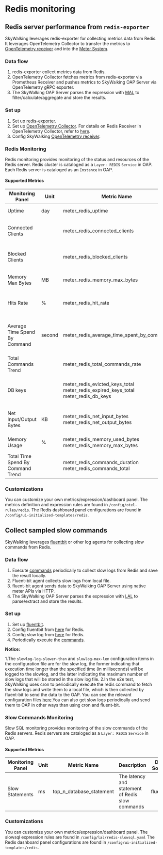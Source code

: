 # Redis monitoring
## Redis server performance from `redis-exporter`
SkyWalking leverages redis-exporter for collecting metrics data from Redis. It leverages OpenTelemetry Collector to transfer the metrics to
[OpenTelemetry receiver](opentelemetry-receiver.md) and into the [Meter System](./../../concepts-and-designs/meter.md).

### Data flow
1. redis-exporter collect metrics data from Redis.
2. OpenTelemetry Collector fetches metrics from redis-exporter via Prometheus Receiver and pushes metrics to SkyWalking OAP Server via OpenTelemetry gRPC exporter.
3. The SkyWalking OAP Server parses the expression with [MAL](../../concepts-and-designs/mal.md) to filter/calculate/aggregate and store the results.

### Set up
1. Set up [redis-exporter](https://github.com/oliver006/redis_exporter#building-and-running-the-exporter).
2. Set up [OpenTelemetry Collector](https://opentelemetry.io/docs/collector/getting-started/#docker). For details on Redis Receiver in OpenTelemetry Collector, refer to [here](../../../../test/e2e-v2/cases/redis/redis-exporter/otel-collector-config.yaml).
3. Config SkyWalking [OpenTelemetry receiver](opentelemetry-receiver.md).

### Redis Monitoring
Redis monitoring provides monitoring of the status and resources of the Redis server. Redis cluster is cataloged as a `Layer: REDIS` `Service` in OAP.
Each Redis server is cataloged as an `Instance` in OAP.
#### Supported Metrics
| Monitoring Panel                  | Unit   | Metric Name                                                                                      | Description                                        | Data Source    |
|-----------------------------------|--------|--------------------------------------------------------------------------------------------------|----------------------------------------------------|----------------|
| Uptime                            | day    | meter_redis_uptime                                                                               | The uptime of Redis.                               | redis-exporter |
| Connected Clients                 |        | meter_redis_connected_clients                                                                    | The number of connected clients.                   | redis-exporter |
| Blocked Clients                   |        | meter_redis_blocked_clients                                                                      | The number of blocked clients.                     | redis-exporter |
| Memory Max Bytes                  | MB     | meter_redis_memory_max_bytes                                                                     | The max bytes of memory.                           | redis-exporter |
| Hits Rate                         | %      | meter_redis_hit_rate                                                                             | Hit rate of redis when used as a cache.            | redis-exporter |
| Average Time Spend By Command     | second | meter_redis_average_time_spent_by_command                                                        | Average time to execute various types of commands. | redis-exporter |
| Total Commands Trend              |        | meter_redis_total_commands_rate                                                                  | The Trend of total commands.                       | redis-exporter |
| DB keys                           |        | meter_redis_evicted_keys_total  </br>   meter_redis_expired_keys_total  </br> meter_redis_db_keys | The number of Expired / Evicted / total keys.      | redis-exporter |
| Net Input/Output Bytes            | KB     | meter_redis_net_input_bytes  </br>  meter_redis_net_output_bytes                                 | Total bytes of input / output of redis net.        | redis-exporter |
| Memory Usage                      | %      | meter_redis_memory_used_bytes </br> meter_redis_memory_max_bytes                                 | Percentage of used memory.                         | redis-exporter |
| Total Time Spend By Command Trend |        | meter_redis_commands_duration    </br>     meter_redis_commands_total                                                           | The trend of total time spend by command           | redis-exporter |

### Customizations
You can customize your own metrics/expression/dashboard panel.
The metrics definition and expression rules are found in `/config/otel-rules/redis`.
The Redis dashboard panel configurations are found in `/config/ui-initialized-templates/redis`.

## Collect sampled slow commands
SkyWalking leverages [fluentbit](https://fluentbit.io/) or other log agents for collecting slow commands from Redis.

### Data flow
1. Execute [commands](../../../../test/e2e-v2/cases/redis/redis-exporter/scripts/slowlog.sh) periodically to collect slow logs from Redis and save the result locally.
2. Fluent-bit agent collects slow logs from local file.
3. fluent-bit agent sends data to SkyWalking OAP Server using native meter APIs via HTTP.
4. The SkyWalking OAP Server parses the expression with [LAL](../../concepts-and-designs/lal.md) to parse/extract and store the results.

### Set up
1. Set up [fluentbit](https://docs.fluentbit.io/manual/installation/docker).
2. Config fluentbit from [here](../../../../test/e2e-v2/cases/redis/redis-exporter/fluent-bit.conf) for Redis.
3. Config slow log from [here](../../../../test/e2e-v2/cases/redis/redis-exporter/redis.conf) for Redis.
4. Periodically execute the [commands](../../../../test/e2e-v2/cases/redis/redis-exporter/scripts/slowlog.sh).

**Notice:**

1.The `slowlog-log-slower-than` and `slowlog-max-len` configuration items in the configuration file are for the slow log, the former indicating that execution time longer than the specified time (in milliseconds) will be logged to the slowlog, and the latter indicating the maximum number of slow logs that will be stored in the slow log file.
2.In the e2e test, SkyWalking uses cron to periodically execute the redis command to fetch the slow logs and write them to a local file, which is then collected by fluent-bit to send the data to the OAP. You can see the relevant configuration files [here](../../../../test/e2e-v2/cases/redis/redis-exporter).You can also get slow logs periodically and send them to OAP in other ways than using cron and fluent-bit.

### Slow Commands Monitoring
Slow SQL monitoring provides monitoring of the slow commands of the Redis servers. Redis servers are cataloged as a `Layer: REDIS` `Service` in OAP.

#### Supported Metrics
| Monitoring Panel | Unit | Metric Name | Description                                      | Data Source |
|-----|------|-----|--------------------------------------------------|-----|
|Slow Statements |   ms   | top_n_database_statement | The latency and statement of Redis slow commands | fluentbit|

### Customizations
You can customize your own metrics/expression/dashboard panel.
The slowsql expression rules are found in `/config/lal/redis-slowsql.yaml`
The Redis dashboard panel configurations are found in `/config/ui-initialized-templates/redis`.
`